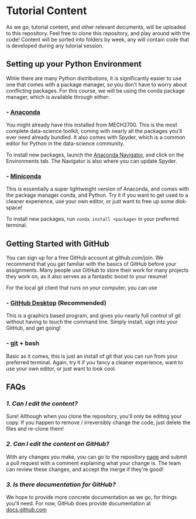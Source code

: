# Tutorial Content

As we go, tutorial content, and other relevant documents, will be uploaded to
this repository. Feel free to clone this repository, and play around with the
code! Content will be sorted into folders by week, any will contain code that
is developed during any tutorial session.

## Setting up your Python Environment

While there are many Python distributions, it is significantly easier to use one that comes with a package manager, so you don't have to worry about conflicting packages. For this course, we will be using the conda package manager, which is available through either:
### - [Anaconda](www.anaconda.com/products/individual)
You might already have this installed from MECH2700. This is the most
complete data-science toolkit, coming with nearly all the packages you'll ever
need already bundled. It also comes with Spyder, which is a common editor for
Python in the data-science community.

To install new packages, launch the [Anaconda Navigator](docs.anaconda.com/anaconda/navigator/), and click on the Environments tab. The Navigator is also where you can update Spyder.

### - [Miniconda](docs.conda.io/en/latest/miniconda.html)
This is essentially a super lightweight version of Anaconda, and comes with the package manager conda, and Python. Try it if you want to get used to a cleaner experience, use your own editor, or just want to free up some disk-space!

To install new packages, run `conda install <package>` in your preferred terminal.

## Getting Started with GitHub

You can sign up for a free GitHub account at github.com/join. We recommend that you get familiar with the basics of GitHub before your assignments. Many people use GitHub to store their work for many projects they work on, as it also serves as a fantastic boost to your resume!

For the local git client that runs on your computer, you can use

### - [GitHub Desktop](desktop.github.com) (Recommended)
This is a graphics based program, and gives you nearly full control of git without having to touch the command line. Simply install, sign into your GitHub, and get going!

### - [git](git-scm.com/downloads) + bash
Basic as it comes, this is just an install of git that you can run from your
preferred terminal. Again, try it if you fancy a cleaner experience, want to
use your own editor, or just want to look cool.

## FAQs

### *1. Can I edit the content?*
Sure! Although when you clone the repository, you'll only be editing your copy.
If you happen to remove / irreversibly change the code, just delete the files
and re-clone them!

### *2. Can I edit the content on GitHub?*
With any changes you make, you can go to the repository
[page](github.com/MECH3750/2022-Tutorials/pulls) and submit a pull request with
a comment explaining what your change is. The team can review these changes,
and accept the merge if they're good!

### *3. Is there documentation for GitHub?*
We hope to provide more concrete documentation as we go, for things you'll
need. For now, GitHub does provide documentation at
[docs.github.com](https://docs.github.com/en/github)
